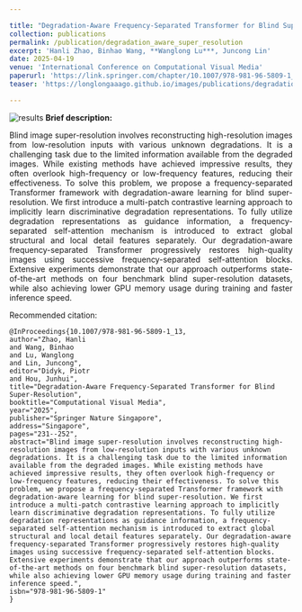 ```yaml
---

title: "Degradation-Aware Frequency-Separated Transformer for Blind Super-Resolution"
collection: publications
permalink: /publication/degradation_aware_super_resolution
excerpt: 'Hanli Zhao, Binhao Wang, **Wanglong Lu***, Juncong Lin'
date: 2025-04-19
venue: 'International Conference on Computational Visual Media'
paperurl: 'https://link.springer.com/chapter/10.1007/978-981-96-5809-1_13'
teaser: 'https://longlongaaago.github.io/images/publications/degradation-aware_super_resolution_teaser.png'

---
```


![results](https://longlongaaago.github.io/images/publications/degradation-aware_super_resolution_teaser.png)
<b> Brief description:</b>
<div style="text-align: justify">Blind image super-resolution involves reconstructing high-resolution images from low-resolution inputs with various unknown degradations. It is a challenging task due to the limited information available from the degraded images. While existing methods have achieved impressive results, they often overlook high-frequency or low-frequency features, reducing their effectiveness. To solve this problem, we propose a frequency-separated Transformer framework with degradation-aware learning for blind super-resolution. We first introduce a multi-patch contrastive learning approach to implicitly learn discriminative degradation representations. To fully utilize degradation representations as guidance information, a frequency-separated self-attention mechanism is introduced to extract global structural and local detail features separately. Our degradation-aware frequency-separated Transformer progressively restores high-quality images using successive frequency-separated self-attention blocks. Extensive experiments demonstrate that our approach outperforms state-of-the-art methods on four benchmark blind super-resolution datasets, while also achieving lower GPU memory usage during training and faster inference speed.</div>


<!-- [[github]](https://github.com/LonglongaaaGo/VSPBFR) -->
<!-- [[youtube]](https://www.youtube.com/watch?v=O5r40NIXUcM) -->


Recommended citation: 

```
@InProceedings{10.1007/978-981-96-5809-1_13,
author="Zhao, Hanli
and Wang, Binhao
and Lu, Wanglong
and Lin, Juncong",
editor="Didyk, Piotr
and Hou, Junhui",
title="Degradation-Aware Frequency-Separated Transformer for Blind Super-Resolution",
booktitle="Computational Visual Media",
year="2025",
publisher="Springer Nature Singapore",
address="Singapore",
pages="231--252",
abstract="Blind image super-resolution involves reconstructing high-resolution images from low-resolution inputs with various unknown degradations. It is a challenging task due to the limited information available from the degraded images. While existing methods have achieved impressive results, they often overlook high-frequency or low-frequency features, reducing their effectiveness. To solve this problem, we propose a frequency-separated Transformer framework with degradation-aware learning for blind super-resolution. We first introduce a multi-patch contrastive learning approach to implicitly learn discriminative degradation representations. To fully utilize degradation representations as guidance information, a frequency-separated self-attention mechanism is introduced to extract global structural and local detail features separately. Our degradation-aware frequency-separated Transformer progressively restores high-quality images using successive frequency-separated self-attention blocks. Extensive experiments demonstrate that our approach outperforms state-of-the-art methods on four benchmark blind super-resolution datasets, while also achieving lower GPU memory usage during training and faster inference speed.",
isbn="978-981-96-5809-1"
}
```
